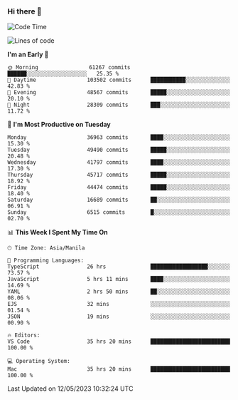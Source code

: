 ### Hi there 👋

<!--START_SECTION:waka-->
![Code Time](http://img.shields.io/badge/Code%20Time-3%2C938%20hrs%2010%20mins-blue)

![Lines of code](https://img.shields.io/badge/From%20Hello%20World%20I%27ve%20Written-99.7%20million%20lines%20of%20code-blue)

**I'm an Early 🐤** 

```text
🌞 Morning                61267 commits       ██████░░░░░░░░░░░░░░░░░░░   25.35 % 
🌆 Daytime                103502 commits      ███████████░░░░░░░░░░░░░░   42.83 % 
🌃 Evening                48567 commits       █████░░░░░░░░░░░░░░░░░░░░   20.10 % 
🌙 Night                  28309 commits       ███░░░░░░░░░░░░░░░░░░░░░░   11.72 % 
```
📅 **I'm Most Productive on Tuesday** 

```text
Monday                   36963 commits       ████░░░░░░░░░░░░░░░░░░░░░   15.30 % 
Tuesday                  49490 commits       █████░░░░░░░░░░░░░░░░░░░░   20.48 % 
Wednesday                41797 commits       ████░░░░░░░░░░░░░░░░░░░░░   17.30 % 
Thursday                 45717 commits       █████░░░░░░░░░░░░░░░░░░░░   18.92 % 
Friday                   44474 commits       █████░░░░░░░░░░░░░░░░░░░░   18.40 % 
Saturday                 16689 commits       ██░░░░░░░░░░░░░░░░░░░░░░░   06.91 % 
Sunday                   6515 commits        █░░░░░░░░░░░░░░░░░░░░░░░░   02.70 % 
```


📊 **This Week I Spent My Time On** 

```text
🕑︎ Time Zone: Asia/Manila

💬 Programming Languages: 
TypeScript               26 hrs              ██████████████████░░░░░░░   73.57 % 
JavaScript               5 hrs 11 mins       ████░░░░░░░░░░░░░░░░░░░░░   14.69 % 
YAML                     2 hrs 50 mins       ██░░░░░░░░░░░░░░░░░░░░░░░   08.06 % 
EJS                      32 mins             ░░░░░░░░░░░░░░░░░░░░░░░░░   01.54 % 
JSON                     19 mins             ░░░░░░░░░░░░░░░░░░░░░░░░░   00.90 % 

🔥 Editors: 
VS Code                  35 hrs 20 mins      █████████████████████████   100.00 % 

💻 Operating System: 
Mac                      35 hrs 20 mins      █████████████████████████   100.00 % 
```


 Last Updated on 12/05/2023 10:32:24 UTC
<!--END_SECTION:waka-->


<!--
**rad182/rad182** is a ✨ _special_ ✨ repository because its `README.md` (this file) appears on your GitHub profile.

Here are some ideas to get you started:

- 🔭 I’m currently working on ...
- 🌱 I’m currently learning ...
- 👯 I’m looking to collaborate on ...
- 🤔 I’m looking for help with ...
- 💬 Ask me about ...
- 📫 How to reach me: ...
- 😄 Pronouns: ...
- ⚡ Fun fact: ...
-->
